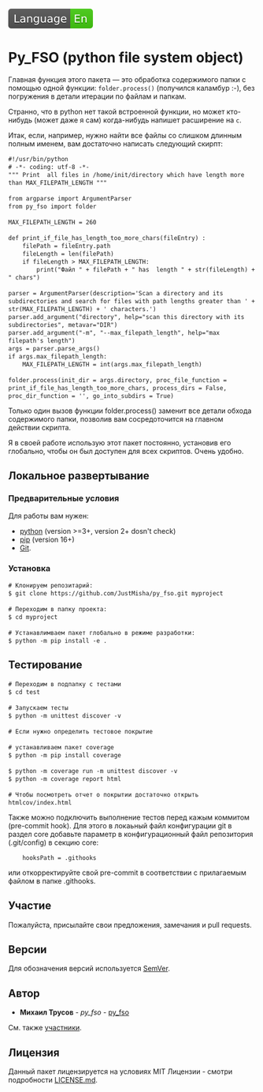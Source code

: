 [![en](en.svg)](../README.md)
# Py_FSO (python file system object)

Главная функция этого пакета &mdash; это обработка содержимого папки с помощью одной функции: ``` folder.process() ``` (получился каламбур :-), без погружения в детали итерации по файлам и папкам.  

Странно, что в python нет такой встроенной функции, но может кто-нибудь (может даже я сам) когда-нибудь напишет расширение на ```c```.

Итак, если, например, нужно найти все файлы со слишком длинным полным именем, вам достаточно написать следующий скирпт:

```
#!/usr/bin/python
# -*- coding: utf-8 -*-
""" Print  all files in /home/init/directory which have length more than MAX_FILEPATH_LENGTH """

from argparse import ArgumentParser
from py_fso import folder

MAX_FILEPATH_LENGTH = 260

def print_if_file_has_length_too_more_chars(fileEntry) :
    filePath = fileEntry.path
    fileLength = len(filePath)
    if fileLength > MAX_FILEPATH_LENGTH:
        print("Файл " + filePath + " has  length " + str(fileLength) + " chars")

parser = ArgumentParser(description='Scan a directory and its subdirectories and search for files with path lengths greater than ' + str(MAX_FILEPATH_LENGTH) + ' characters.')
parser.add_argument("directory", help="scan this directory with its subdirectories", metavar="DIR")
parser.add_argument("-m", "--max_filepath_length", help="max filepath's length")
args = parser.parse_args()
if args.max_filepath_length:
    MAX_FILEPATH_LENGTH = int(args.max_filepath_length)

folder.process(init_dir = args.directory, proc_file_function = print_if_file_has_length_too_more_chars, process_dirs = False, proc_dir_function = '', go_into_subdirs = True)

```

Только один вызов функции folder.process() заменит все детали обхода содержимого папки, позволив вам сосредоточится на главном действии скрипта.

Я в своей работе использую этот пакет постоянно, установив его глобально, чтобы он был доступен для всех скриптов. Очень удобно.

## Локальное развертывание

### Предварительные условия

Для работы вам нужен:

* [python](https://www.python.org/) (version  >=3+, version 2+ dosn't check)
* [pip](https://pypi.org/project/pip/) (version 16+)
* [Git](https://git-scm.com).


### Установка

```
# Клонируем репозитарий:
$ git clone https://github.com/JustMisha/py_fso.git myproject

# Переходим в папку проекта:
$ cd myproject

# Устанавлимваем пакет глобально в режиме разработки:
$ python -m pip install -e .

```

## Тестирование

```
# Переходим в подпапку с тестами
$ cd test

# Запускаем тесты
$ python -m unittest discover -v

# Если нужно определить тестовое покрытие

# устанавливаем пакет coverage
$ python -m pip install coverage

$ python -m coverage run -m unittest discover -v
$ python -m coverage report html

# Чтобы посмотреть отчет о покрытии достаточно открыть htmlcov/index.html
```

Также можно подключить выполнение тестов перед кажым коммитом (pre-commit hook). Для этого в локаьный файл конфигурации git в раздел core добавьте параметр в конфигурационный файл репозитория (.git/config) в секцию  core:
```
    hooksPath = .githooks
``` 
или откорректируйте свой pre-commit в соответствии с прилагаемым файлом в папке .githooks.


## Участие

Пожалуйста, присылайте свои предложения, замечания и pull requests.

## Версии

Для обозначения версий используется [SemVer](http://semver.org/).

## Автор

* **Михаил Трусов** - *py_fso* - [py_fso](https://github.com/JustMisha/py_fso)

См. также [участники](https://github.com/your/project/contributors).

## Лицензия

Данный пакет лицензируется на условиях MIT Лицензии - смотри подробности [LICENSE.md](../LICENSE.md).

